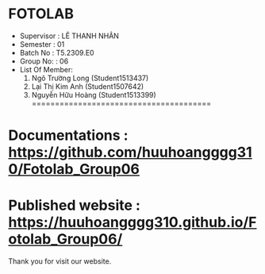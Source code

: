 FOTOLAB
=======================================
+ Supervisor		: LÊ THANH NHÂN
+ Semester		: 01
+ Batch No		: T5.2309.E0	
+ Group No:		: 06
+ List Of Member:
	1. Ngô Trường Long  	(Student1513437)
	2. Lại Thị Kim Anh	(Student1507642)
	3. Nguyễn Hữu Hoàng 	(Student1513399)	
=======================================

Documentations : https://github.com/huuhoangggg310/Fotolab_Group06
=======================================

Published website : https://huuhoangggg310.github.io/Fotolab_Group06/
=======================================

Thank you for visit our website.

